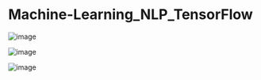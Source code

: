 # Machine-Learning_NLP_TensorFlow
![image](https://github.com/user-attachments/assets/22ddbeb1-c38e-4849-8c6b-13cf59383617)

![image](https://github.com/user-attachments/assets/70ad4cf6-72fe-476b-ba5b-fc813b208597)

![image](https://github.com/user-attachments/assets/70e54897-b77d-4a27-848e-147c10d81d76)
